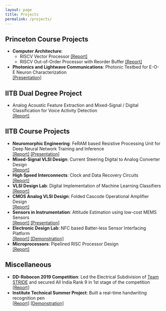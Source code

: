 ```yaml
---
layout: page
title: Projects
permalink: /projects/
---
```



<!-- ## Research Projects
- **Master's Thesis Stage 1**: Analog Acoustic Feature Extraction for Always-On Voice Activity Detection\
[[Report]]({{site.url}}/assets/pdfs/Mihir_DDP_Phase1_Report.pdf) [[Presentation]]({{site.url}}/assets/pdfs/Mihir_DDP_Phase1_PPT.pdf) [[Demonstration]](https://www.youtube.com/watch?v=OAUYkW3h3Hs) 
- **R&D Project**: Current Copier based Mixed-Signal Multiplier\
[[Presentation]]({{site.url}}/assets/pdfs/EE691_RnD_Project_PPT.pdf)
- **Research Seminar**: Analog and Mixed-Signal Circuits for Machine Learning Applications\
[[Report]]({{site.url}}/assets/pdfs/Supervised_Research_Exposition.pdf) [[Presentation]]({{site.url}}/assets/pdfs/SRE_Presentation.pdf) -->

## Princeton Course Projects
- **Computer Architecture**:
  - RISCV Vector Processor [[Report]]({{site.url}}/assets/pdfs/ECE575_PROJECT.pdf)
  - RISCV Out-of-Order Processor with Reorder Buffer [[Report]]({{site.url}}/assets/pdfs/ECE575_LAB4.pdf)
- **Photonics and Lightwave Communications**: Photonic Testbed for E-O-E Neuron Characterization\
[[Presentation]]({{site.url}}/assets/pdfs/ECE558_Project_Edited.pdf)


## IITB Dual Degree Project
- Analog Acoustic Feature Extraction and Mixed-Signal / Digital Classification for Voice Activity Detection\
[[Report]]({{site.url}}/assets/pdfs/Mihir_DDP_Final_Report.pdf)

## IITB Course Projects
- **Neuromorphic Engineering**: FeRAM based Resistive Processing Unit for Deep Neural Network Training and Inference\
[[Report]]({{site.url}}/assets/pdfs/EE746_Project_Stage_2.pdf) [[Presentation]]({{site.url}}/assets/pdfs/EE746_PPT.pdf)
- **Mixed-Signal VLSI Design**: Current Steering Digital to Analog Converter Design\
[[Report]]({{site.url}}/assets/pdfs/17d070004_Mihir_Anamika_Project_Full.pdf)
- **High Speed Interconnects**: Clock and Data Recovery Circuits\
[[Report]]({{site.url}}/assets/pdfs/EE800_Assignment_2.pdf)
- **VLSI Design Lab**: Digital Implementation of Machine Learning Classifiers\
[[Report]]({{site.url}}/assets/pdfs/EE705_Project.pdf)
- **CMOS Analog VLSI Design**: Folded Cascode Operational Amplifier Design\
[[Report]]({{site.url}}/assets/pdfs/EE618_Project.pdf)
- **Sensors in Instrumentation**: Attitude Estimation using low-cost MEMS Sensors\
[[Report]]({{site.url}}/assets/pdfs/EE617_Project_Report.pdf) [[Presentation]]({{site.url}}/assets/pdfs/EE617_Project_PPT.pdf)
- **Electronic Design Lab**: NFC based Batter-less Sensor Interfacing Platform\
[[Report]]({{site.url}}/assets/pdfs/EDL_Documentation.pdf) [[Demonstration]](https://www.youtube.com/watch?v=obhjoxdkVmA) 
- **Microprocessors**: Pipelined RISC Processor Design\
[[Report]]({{site.url}}/assets/pdfs/EE309_Project_Report.pdf)

## Miscellaneous 
- **DD-Robocon 2019 Competition**: Led the Electrical Subdivision of [Team STRIDE](https://stride.github.io/) and secured All India Rank 9 in 1st stage of the competition\
[[Report]]({{site.url}}/assets/pdfs/Robocon_IITB.pdf)
- **Institute Technical Summer Project**: Built a real-time handwriting recognition pen\
[[Report]]({{site.url}}/assets/pdfs/itsp_docs.pdf) [[Demonstration]](https://www.youtube.com/watch?v=8_qhTHlahuc)
<!-- I'll add details of other projects very soon! -->
